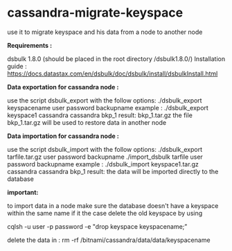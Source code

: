 # cassandra-migrate-keyspace
use it to migrate keyspace and his data from a node to another node













**Requirements :** 

dsbulk 1.8.0 (should be placed in the root directory /dsbulk1.8.0/)
Installation guide : https://docs.datastax.com/en/dsbulk/doc/dsbulk/install/dsbulkInstall.html














**Data exportation for cassandra node :** 


use the script dsbulk_export with the follow options: 
./dsbulk_export keyspacename user password backupname
example : 
./dsbulk_export keyspace1 cassandra cassandra bkp_1
result: bkp_1.tar.gz
the file bkp_1.tar.gz will be used to restore data in another node















**Data importation for cassandra node :** 

use the script dsbulk_import with the follow options: 
./dsbulk_export tarfile.tar.gz user password backupname
./import_dsbulk tarfile user password backupname
example : 
./dsbulk_import keyspace1.tar.gz cassandra cassandra bkp_1
result: the data will be imported directly to the database














**important:** 

to import data in a node make sure the database doesn't have a keyspace within the same name if it the case delete the old keyspace by using

cqlsh -u user -p password -e "drop keyspace keyspacename;”

delete the data in : 
rm -rf /bitnami/cassandra/data/data/keyspacename
